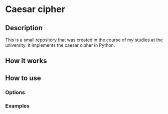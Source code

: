 # Caesar cipher

## Description

This is a small repository that was created in the course of my studies at the university. It implements the caesar cipher in Python.

## How it works

## How to use

### Options

### Examples

